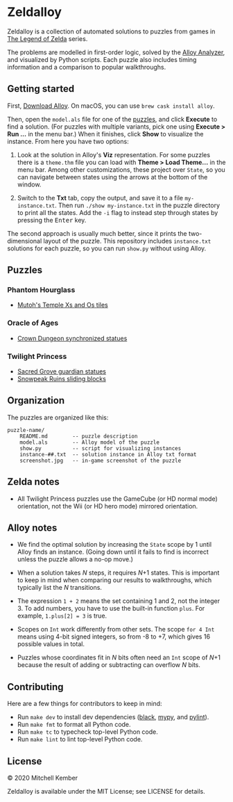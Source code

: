 # Zeldalloy

Zeldalloy is a collection of automated solutions to puzzles from games in [The Legend of Zelda][zelda] series.

The problems are modelled in first-order logic, solved by the [Alloy Analyzer][alloy], and visualized by Python scripts. Each puzzle also includes timing information and a comparison to popular walkthroughs.

## Getting started

First, [Download Alloy][download]. On macOS, you can use `brew cask install alloy`.

Then, open the `model.als` file for one of the [puzzles](#puzzles), and click **Execute** to find a solution. (For puzzles with multiple variants, pick one using **Execute > Run ...** in the menu bar.) When it finishes, click **Show** to visualize the instance. From here you have two options:

1. Look at the solution in Alloy's **Viz** representation. For some puzzles there is a `theme.thm` file you can load with **Theme > Load Theme...** in the menu bar. Among other customizations, these project over `State`, so you can navigate between states using the arrows at the bottom of the window.

2. Switch to the **Txt** tab, copy the output, and save it to a file `my-instance.txt`. Then run `./show my-instance.txt` in the puzzle directory to print all the states. Add the `-i` flag to instead step through states by pressing the <kbd>Enter</kbd> key.

The second approach is usually much better, since it prints the two-dimensional layout of the puzzle. This repository includes `instance.txt` solutions for each puzzle, so you can run `show.py` without using Alloy.

## Puzzles

### Phantom Hourglass

- [Mutoh's Temple Xs and Os tiles](mutoh-tiles)

### Oracle of Ages

- [Crown Dungeon synchronized statues](crown-statues)

### Twilight Princess

- [Sacred Grove guardian statues](sacred-grove)
- [Snowpeak Ruins sliding blocks](snowpeak-blocks)

## Organization

The puzzles are organized like this:

```
puzzle-name/
    README.md        -- puzzle description
    model.als        -- Alloy model of the puzzle
    show.py          -- script for visualizing instances
    instance-##.txt  -- solution instance in Alloy txt format
    screenshot.jpg   -- in-game screenshot of the puzzle
```

## Zelda notes

- All Twilight Princess puzzles use the GameCube (or HD normal mode) orientation, not the Wii (or HD hero mode) mirrored orientation.

## Alloy notes

- We find the optimal solution by increasing the `State` scope by 1 until Alloy finds an instance. (Going down until it fails to find is incorrect unless the puzzle allows a no-op move.)

- When a solution takes _N_ steps, it requires _N_+1 states. This is important to keep in mind when comparing our results to walkthroughs, which typically list the _N_ transitions.

- The expression `1 + 2` means the set containing 1 and 2, not the integer 3. To add numbers, you have to use the built-in function `plus`. For example, `1.plus[2] = 3` is true.

- Scopes on `Int` work differently from other sets. The scope `for 4 Int` means using 4-bit signed integers, so from -8 to +7, which gives 16 possible values in total.

- Puzzles whose coordinates fit in _N_ bits often need an `Int` scope of _N_+1 because the result of adding or subtracting can overflow _N_ bits.

## Contributing

Here are a few things for contributors to keep in mind:

- Run `make dev` to install dev dependencies ([black][], [mypy][], and [pylint][]).
- Run `make fmt` to format all Python code.
- Run `make tc` to typecheck top-level Python code.
- Run `make lint` to lint top-level Python code.

## License

© 2020 Mitchell Kember

Zeldalloy is available under the MIT License; see LICENSE for details.

[zelda]: https://en.wikipedia.org/wiki/The_Legend_of_Zelda
[alloy]: https://alloytools.org
[download]: https://alloytools.org/download.html
[black]: https://github.com/psf/black
[mypy]: http://mypy-lang.org
[pylint]: http://mypy-lang.org
